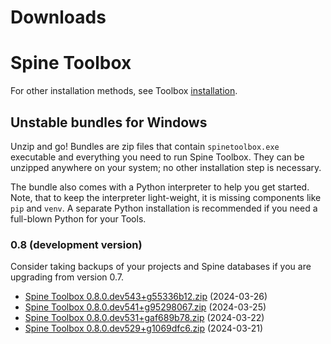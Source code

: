 
Downloads
=========

# Spine Toolbox

For other installation methods,
see Toolbox [installation](https://github.com/spine-tools/Spine-Toolbox?tab=readme-ov-file#installation).

## Unstable bundles for Windows

Unzip and go! Bundles are zip files that contain ``spinetoolbox.exe`` executable
and everything you need to run Spine Toolbox.
They can be unzipped anywhere on your system; no other installation step is necessary.

The bundle also comes with a Python interpreter to help you get started.
Note, that to keep the interpreter light-weight, it is missing components like ``pip`` and ``venv``.
A separate Python installation is recommended if you need a full-blown Python for your Tools.

### 0.8 (development version)

Consider taking backups of your projects and Spine databases if you are upgrading from version 0.7.

- [Spine Toolbox 0.8.0.dev543+g55336b12.zip](https://github.com/spine-tools/Spine-Toolbox/actions/runs/8433946592/artifacts/1358742135) (2024-03-26)
- [Spine Toolbox 0.8.0.dev541+g95298067.zip](https://github.com/spine-tools/Spine-Toolbox/actions/runs/8420144876/artifacts/1355563831) (2024-03-25)
- [Spine Toolbox 0.8.0.dev531+gaf689b78.zip](https://github.com/spine-tools/Spine-Toolbox/actions/runs/8390336939/artifacts/1349969366) (2024-03-22)
- [Spine Toolbox 0.8.0.dev529+g1069dfc6.zip](https://github.com/spine-tools/Spine-Toolbox/actions/runs/8373888384/artifacts/1346132396) (2024-03-21)
